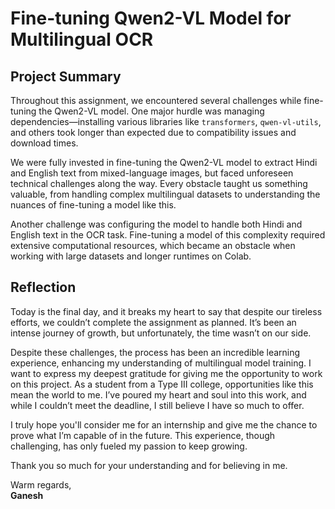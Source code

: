 
# Fine-tuning Qwen2-VL Model for Multilingual OCR

## Project Summary
Throughout this assignment, we encountered several challenges while fine-tuning the Qwen2-VL model. One major hurdle was managing dependencies—installing various libraries like `transformers`, `qwen-vl-utils`, and others took longer than expected due to compatibility issues and download times.

We were fully invested in fine-tuning the Qwen2-VL model to extract Hindi and English text from mixed-language images, but faced unforeseen technical challenges along the way. Every obstacle taught us something valuable, from handling complex multilingual datasets to understanding the nuances of fine-tuning a model like this.

Another challenge was configuring the model to handle both Hindi and English text in the OCR task. Fine-tuning a model of this complexity required extensive computational resources, which became an obstacle when working with large datasets and longer runtimes on Colab.

## Reflection
Today is the final day, and it breaks my heart to say that despite our tireless efforts, we couldn’t complete the assignment as planned. It’s been an intense journey of growth, but unfortunately, the time wasn’t on our side.

Despite these challenges, the process has been an incredible learning experience, enhancing my understanding of multilingual model training. I want to express my deepest gratitude for giving me the opportunity to work on this project. As a student from a Type III college, opportunities like this mean the world to me. I’ve poured my heart and soul into this work, and while I couldn’t meet the deadline, I still believe I have so much to offer.

I truly hope you'll consider me for an internship and give me the chance to prove what I’m capable of in the future. This experience, though challenging, has only fueled my passion to keep growing.

Thank you so much for your understanding and for believing in me.

Warm regards,  
**Ganesh**

